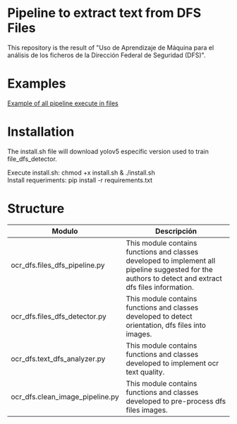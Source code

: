 # Pipeline to extract text from DFS Files
This repository is the result of "Uso de Aprendizaje de Máquina para el análisis de los ficheros de la Dirección Federal de Seguridad (DFS)".

# Examples

[Example of all pipeline execute in files](notebooks/detecting_dfs_files.ipynb)

# Installation
The install.sh file will download yolov5 especific version used to train file_dfs_detector.  

Execute install.sh: chmod +x install.sh & ./install.sh  
Install requeriments: pip install -r requirements.txt  

# Structure 

| Modulo  | Descripción |
| ------------- | ------------- |
| ocr_dfs.files_dfs_pipeline.py  | This module contains functions and classes developed to implement all pipeline suggested for the authors to detect and extract dfs files information.   |
| ocr_dfs.files_dfs_detector.py  | This module contains functions and classes developed to detect orientation, dfs files into images.   |
| ocr_dfs.text_dfs_analyzer.py  | This module contains functions and classes developed to implement ocr text quality.   |
| ocr_dfs.clean_image_pipeline.py  | This module contains functions and classes developed to pre-process dfs files images.  |